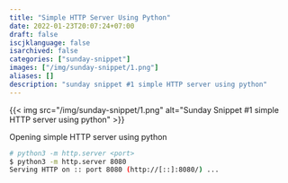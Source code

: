```yaml
---
title: "Simple HTTP Server Using Python"
date: 2022-01-23T20:07:24+07:00
draft: false
iscjklanguage: false
isarchived: false
categories: ["sunday-snippet"]
images: ["/img/sunday-snippet/1.png"]
aliases: []
description: "sunday snippet #1 simple HTTP server using python"
---
```


{{< img src="/img/sunday-snippet/1.png" alt="Sunday Snippet #1 simple HTTP server using python" >}}

Opening simple HTTP server using python

```bash
# python3 -m http.server <port>
$ python3 -m http.server 8080
Serving HTTP on :: port 8080 (http://[::]:8080/) ...
```
